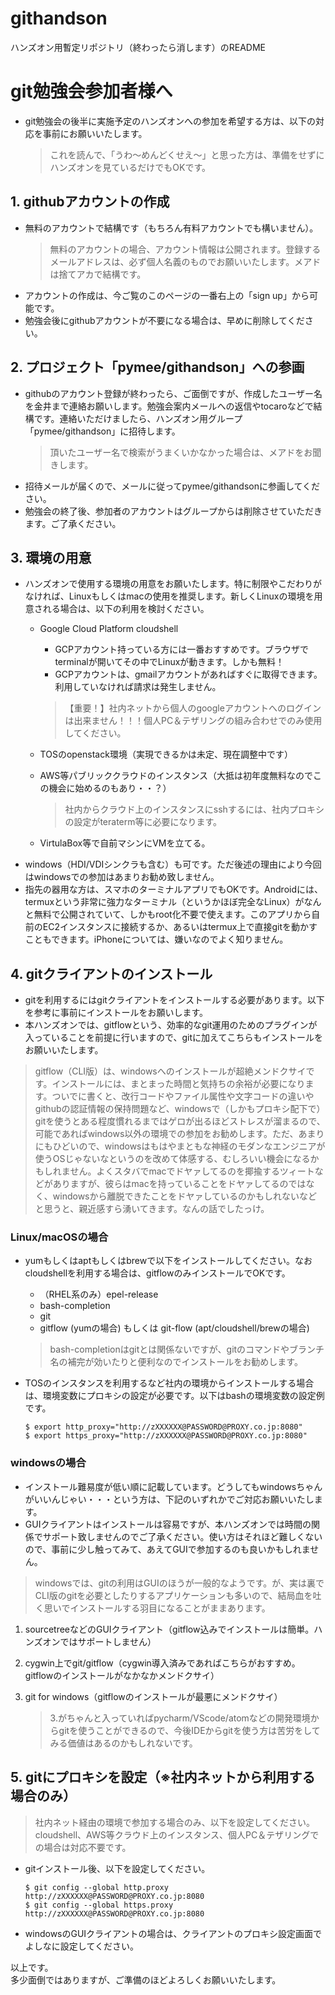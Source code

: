 # githandson
ハンズオン用暫定リポジトリ（終わったら消します）のREADME

# git勉強会参加者様へ
- git勉強会の後半に実施予定のハンズオンへの参加を希望する方は、以下の対応を事前にお願いいたします。
    > これを読んで、「うわ〜めんどくせえ〜」と思った方は、準備をせずにハンズオンを見ているだけでもOKです。

## 1. githubアカウントの作成
- 無料のアカウントで結構です（もちろん有料アカウントでも構いません）。
    > 無料のアカウントの場合、アカウント情報は公開されます。登録するメールアドレスは、必ず個人名義のものでお願いいたします。メアドは捨てアカで結構です。
- アカウントの作成は、今ご覧のこのページの一番右上の「sign up」から可能です。
- 勉強会後にgithubアカウントが不要になる場合は、早めに削除してください。

## 2. プロジェクト「pymee/githandson」への参画
- githubのアカウント登録が終わったら、ご面倒ですが、作成したユーザー名を金井まで連絡お願いします。勉強会案内メールへの返信やtocaroなどで結構です。連絡いただけましたら、ハンズオン用グループ「pymee/githandson」に招待します。
    > 頂いたユーザー名で検索がうまくいかなかった場合は、メアドをお聞きします。
- 招待メールが届くので、メールに従ってpymee/githandsonに参画してください。
- 勉強会の終了後、参加者のアカウントはグループからは削除させていただきます。ご了承ください。

## 3. 環境の用意
- ハンズオンで使用する環境の用意をお願いたします。特に制限やこだわりがなければ、Linuxもしくはmacの使用を推奨します。新しくLinuxの環境を用意される場合は、以下の利用を検討ください。
    - Google Cloud Platform cloudshell
        - GCPアカウント持っている方には一番おすすめです。ブラウザでterminalが開いてその中でLinuxが動きます。しかも無料！
        - GCPアカウントは、gmailアカウントがあればすぐに取得できます。利用していなければ請求は発生しません。
        > 【重要！】社内ネットから個人のgoogleアカウントへのログインは出来ません！！！個人PC＆テザリングの組み合わせでのみ使用してください。
    - TOSのopenstack環境（実現できるかは未定、現在調整中です）
    - AWS等パブリッククラウドのインスタンス（大抵は初年度無料なのでこの機会に始めるのもあり・・？）
        > 社内からクラウド上のインスタンスにsshするには、社内プロキシの設定がteraterm等に必要になります。

    - VirtulaBox等で自前マシンにVMを立てる。
- windows（HDI/VDIシンクラも含む）も可です。ただ後述の理由により今回はwindowsでの参加はあまりお勧め致しません。
- 指先の器用な方は、スマホのターミナルアプリでもOKです。Androidには、termuxという非常に強力なターミナル（というかほぼ完全なLinux）がなんと無料で公開されていて、しかもroot化不要で使えます。このアプリから自前のEC2インスタンスに接続するか、あるいはtermux上で直接gitを動かすこともできます。iPhoneについては、嫌いなのでよく知りません。


## 4. gitクライアントのインストール
- gitを利用するにはgitクライアントをインストールする必要があります。以下を参考に事前にインストールをお願いします。
- 本ハンズオンでは、gitflowという、効率的なgit運用のためのプラグインが入っていることを前提に行いますので、gitに加えてこちらもインストールをお願いいたします。
> gitflow（CLI版）は、windowsへのインストールが超絶メンドクサイです。インストールには、まとまった時間と気持ちの余裕が必要になります。ついでに書くと、改行コードやファイル属性や文字コードの違いやgithubの認証情報の保持問題など、windowsで（しかもプロキシ配下で）gitを使うとある程度慣れるまではゲロが出るほどストレスが溜まるので、可能であればwindows以外の環境での参加をお勧めします。ただ、あまりにもひどいので、windowsはもはやまともな神経のモダンなエンジニアが使うOSじゃないなというのを改めて体感する、むしろいい機会になるかもしれません。よくスタバでmacでドヤァしてるのを揶揄するツィートなどがありますが、彼らはmacを持っていることをドヤァしてるのではなく、windowsから離脱できたことをドヤァしているのかもしれないなどと思うと、親近感すら湧いてきます。なんの話でしたっけ。

### Linux/macOSの場合
- yumもしくはaptもしくはbrewで以下をインストールしてください。なおcloudshellを利用する場合は、gitflowのみインストールでOKです。
    - （RHEL系のみ）epel-release
    - bash-completion
    - git
    - gitflow (yumの場合) もしくは git-flow (apt/cloudshell/brewの場合)
    > bash-completionはgitとは関係ないですが、gitのコマンドやブランチ名の補完が効いたりと便利なのでインストールをお勧めします。

- TOSのインスタンスを利用するなど社内の環境からインストールする場合は、環境変数にプロキシの設定が必要です。以下はbashの環境変数の設定例です。
    ```
    $ export http_proxy="http://zXXXXXX@PASSWORD@PROXY.co.jp:8080"
    $ export https_proxy="http://zXXXXXX@PASSWORD@PROXY.co.jp:8080"
    ```

### windowsの場合
- インストール難易度が低い順に記載しています。どうしてもwindowsちゃんがいいんじゃい・・・という方は、下記のいずれかでご対応お願いいたします。
- GUIクライアントはインストールは容易ですが、本ハンズオンでは時間の関係でサポート致しませんのでご了承ください。使い方はそれほど難しくないので、事前に少し触ってみて、あえてGUIで参加するのも良いかもしれません。
 > windowsでは、gitの利用はGUIのほうが一般的なようです。が、実は裏でCLI版のgitを必要としたりするアプリケーションも多いので、結局血を吐く思いでインストールする羽目になることがままあります。


1. sourcetreeなどのGUIクライアント（gitflow込みでインストールは簡単。ハンズオンではサポートしません）
2. cygwin上でgit/gitflow（cygwin導入済みであればこちらがおすすめ。gitflowのインストールがなかなかメンドクサイ）
3. git for windows（gitflowのインストールが最悪にメンドクサイ）

    > 3.がちゃんと入っていればpycharm/VScode/atomなどの開発環境からgitを使うことができるので、今後IDEからgitを使う方は苦労をしてみる価値はあるのかもしれないです。

## 5. gitにプロキシを設定（※社内ネットから利用する場合のみ）
> 社内ネット経由の環境で参加する場合のみ、以下を設定してください。cloudshell、AWS等クラウド上のインスタンス、個人PC＆テザリングでの場合は対応不要です。

- gitインストール後、以下を設定してください。
    ```
    $ git config --global http.proxy http://zXXXXXX@PASSWORD@PROXY.co.jp:8080
    $ git config --global https.proxy http://zXXXXXX@PASSWORD@PROXY.co.jp:8080
    ```
- windowsのGUIクライアントの場合は、クライアントのプロキシ設定画面でよしなに設定してください。


以上です。  
多少面倒ではありますが、ご準備のほどよろしくお願いいたします。
